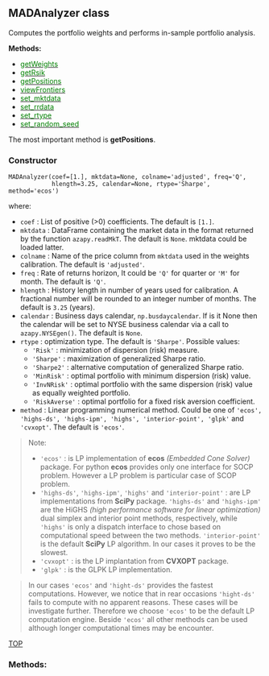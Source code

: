 
## MADAnalyzer class

Computes the portfolio weights and performs in-sample portfolio analysis.

**Methods:**

* [<span style="color:green">getWeights</span>](#getWeights)
* [<span style="color:green">getRsik</span>](#getRisk)
* [<span style="color:green">getPositions</span>](#getPositions)
* [<span style="color:green">viewFrontiers</span>](#viewFrontiers)
* [<span style="color:green">set_mktdata</span>](#set_mktdata)
* [<span style="color:green">set_rrdata</span>](#set_rrdate)
* [<span style="color:green">set_rtype</span>](#set_rtype)
* [<span style="color:green">set_random_seed</span>](#set_random_seed)

The most important method is **getPositions**.

### Constructor

```
MADAnalyzer(coef=[1.], mktdata=None, colname='adjusted', freq='Q',
            hlength=3.25, calendar=None, rtype='Sharpe', method='ecos')
```

where:

  * `coef` : List of positive (>0) coefficients. The default is `[1.]`.
  * `mktdata` : DataFrame containing the market data in the format returned by
	the function `azapy.readMkT`. The default is `None`. mktdata could be loaded
	latter.
  * `colname` : Name of the price column from `mktdata` used in the weights
	calibration. The default is `'adjusted'`.
  * `freq` : Rate of returns horizon, It could be `'Q'` for quarter or `'M'`
	for month. The default is `'Q'`.
  * `hlength` : History length in number of years used for calibration.
	A fractional number will be rounded to an integer number of months.
	The default is `3.25` (years).
  * `calendar` :  Business days calendar, `np.busdaycalendar`.
	If is it None then the calendar will be set to NYSE business calendar via a
	call to `azapy.NYSEgen()`. The default is `None`.
  * `rtype` : optimization type. The default is `'Sharpe'`.
  Possible values:
      - `'Risk'` : minimization of dispersion (risk) measure.
      - `'Sharpe'` : maximization of generalized Sharpe ratio.
      - `'Sharpe2'` : alternative computation of generalized Sharpe ratio.
      - `'MinRisk'` : optimal portfolio with minimum dispersion (risk) value.
      - `'InvNRisk'` : optimal portfolio with the same dispersion (risk) value
			as equally weighted portfolio.
      - `'RiskAverse'` : optimal portfolio for a fixed risk aversion
			coefficient.
  * `method` : Linear programming numerical method. Could be one of `'ecos',
	'highs-ds', 'highs-ipm', 'highs', 'interior-point', 'glpk'` and `'cvxopt'`.
	The default is `'ecos'`.

> Note:
>	* `'ecos'` : is LP implementation of __ecos__ _(Embedded Cone Solver)_
package. For python __ecos__ provides only one interface for SOCP problem.
However a LP problem is particular case of SCOP problem.
>	* `'highs-ds'`, `'highs-ipm'`, `'highs'` and `'interior-point'` : are LP
implementations from __SciPy__ package. `'highs-ds'` and `'highs-ipm'` are
the HiGHS _(high performance software for linear optimization)_ dual simplex
and interior point methods, respectively, while `'highs'` is only a dispatch
interface to chose based on computational speed between the two methods.
`'interior-point'` is the default __SciPy__ LP algorithm. In our cases it
proves to be the slowest.
> * `'cvxopt'` : is the LP implantation from __CVXOPT__ package.
> * `'glpk'` : is the GLPK LP implementation.

> In our cases `'ecos'` and `'hight-ds'` provides the fastest computations.
However, we notice that in rear occasions `'hight-ds'` fails to compute with no
apparent reasons. These cases will be investigate further. Therefore we choose
`'ecos'` to be the default LP computation engine. Beside `'ecos'` all other
methods can be used although longer computational times may be encounter.

[TOP](#TOP)

### Methods:
